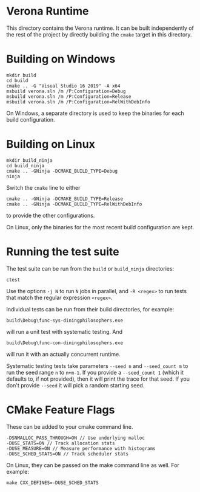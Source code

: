 # Verona Runtime

This directory contains the Verona runtime. It can be built independently of the
rest of the project by directly building the `cmake` target in this directory.

# Building on Windows

```
mkdir build
cd build
cmake .. -G "Visual Studio 16 2019" -A x64
msbuild verona.sln /m /P:Configuration=Debug
msbuild verona.sln /m /P:Configuration=Release
msbuild verona.sln /m /P:Configuration=RelWithDebInfo
```

On Windows, a separate directory is used to keep the binaries for each build configuration.


# Building on Linux

```
mkdir build_ninja
cd build_ninja
cmake .. -GNinja -DCMAKE_BUILD_TYPE=Debug
ninja
```

Switch the `cmake` line to either
```
cmake .. -GNinja -DCMAKE_BUILD_TYPE=Release
cmake .. -GNinja -DCMAKE_BUILD_TYPE=RelWithDebInfo
```
to provide the other configurations.

On Linux, only the binaries for the most recent build configuration are kept.


# Running the test suite

The test suite can be run from the `build` or `build_ninja` directories:
```
ctest
```

Use the options `-j N` to run `N` jobs in parallel, and `-R <regex>` to run
tests that match the regular expression `<regex>`.

Individual tests can be run from their build directories, for example:
```
build\Debug\func-sys-diningphilosophers.exe
```
will run a unit test with systematic testing. And
```
build\Debug\func-con-diningphilosophers.exe
```
will run it with an actually concurrent runtime. 

Systematic testing tests take parameters `--seed n` and `--seed_count m` to run
the seed range `n` to `n+m-1`. If you provide a `--seed_count 1` (which it 
defaults to, if not provided), then it will print the trace for that seed.
If you don't provide `--seed` it will pick a random starting seed.


# CMake Feature Flags

These can be added to your cmake command line.

```
-DSNMALLOC_PASS_THROUGH=ON // Use underlying malloc
-DUSE_STATS=ON // Track allocation stats
-DUSE_MEASURE=ON // Measure performance with histograms
-DUSE_SCHED_STATS=ON // Track scheduler stats
```

On Linux, they can be passed on the make command line as well. For example:

```
make CXX_DEFINES=-DUSE_SCHED_STATS
```
